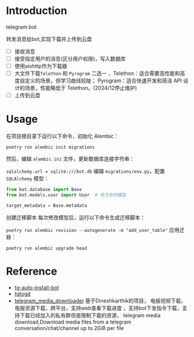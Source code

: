 # Introduction
telegram bot

转发消息给bot,实现下载并上传到云盘

- [ ] 接收消息
- [ ] 接受指定用户的消息(区分用户权限)，写入数据库
- [ ] 使用aiohttp作为下载器
- [ ] 大文件下载`Telethon` 和 `Pyrogram` 二选一 ，Telethon：适合需要高性能和高度自定义的场景，但学习曲线较陡； Pyrogram：适合快速开发和简洁 API 设计的场景，性能略低于 Telethon。(2024/12停止维护)
- [ ] 上传到云盘

# Usage

在项目根目录下运行以下命令，初始化 Alembic：

`poetry run alembic init migrations`

然后，编辑 `alembic.ini` 文件，更新数据库连接字符串：

`sqlalchemy.url = sqlite:///bot.db`
编辑 `migrations/env.py`，配置 `SQLAlchemy` 模型：

```python
from bot.database import Base
from bot.models.user import User  # 导入你的模型

target_metadata = Base.metadata
```

创建迁移脚本
每次修改模型后，运行以下命令生成迁移脚本：

`poetry run alembic revision --autogenerate -m "add_user_table"`
应用迁移：

`poetry run alembic upgrade head`


# Reference

- [tg-auto-install-bot](https://github.com/ershiyi21/myprogram)
- [tgtogd](https://github.com/Xiefengshang/tgtogd)
- [telegram_media_downloader](https://github.com/tangyoha/telegram_media_downloader) 基于Dineshkarthik的项目， 电报视频下载，电报资源下载，跨平台，支持web查看下载进度 ，支持bot下发指令下载，支持下载已经加入的私有群但是限制下载的资源， telegram media download,Download media files from a telegram conversation/chat/channel up to 2GiB per file 
